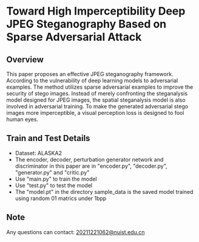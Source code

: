 # Toward High Imperceptibility Deep JPEG Steganography Based on Sparse Adversarial Attack
## Overview 
This paper proposes an effective JPEG steganography framework. According to the vulnerability of deep learning models to adversarial examples. The method utilizes sparse adversarial examples to improve the security of stego images. Instead of merely confronting the steganalysis model designed for JPEG images, the spatial steganalysis model is also involved in adversarial training. To make the generated adversarial stego images more imperceptible, a visual perception loss is designed to fool human eyes.
## Train and Test Details
- Dataset: ALASKA2
- The encoder, decoder, perturbation generator network and discriminator in this paper are in "encoder.py", "decoder.py", "generator.py" and "critic.py"
- Use "main.py" to train the model
- Use "test.py" to test the model
- The "model.pt" in the directory sample_data is the saved model trained using random 01 matrics under 1bpp
## Note
Any questions can contact: 20211221062@nuist.edu.cn
